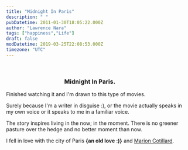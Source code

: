 ```yaml
---
title: "Midnight In Paris"
description: " "
pubDatetime: 2011-01-30T18:05:22.000Z
author: "Lawrence Nara"
tags: ["happiness","Life"]
draft: false
modDatetime: 2019-03-25T22:08:53.000Z
timezone: "UTC"
---
```


 

###                                          Midnight In Paris.

Finished watching it and I'm drawn to this type of movies.

Surely because I'm a writer in disguise :), or the movie actually speaks in my own voice or it speaks to me in a familiar voice.

The story inspires living in the now; in the moment. There is no greener pasture over the hedge and no better moment than now.

I fell in love with the city of Paris **{an old love :)}** and [Marion Cotillard](http://en.wikipedia.org/wiki/Marion_Cotillard).